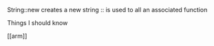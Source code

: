 String::new creates a new string
:: is used to all an associated function

Things I should know

[[arm]]